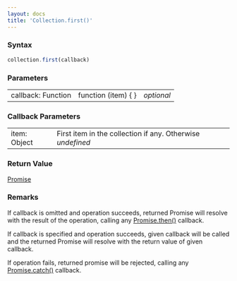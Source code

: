 ```yaml
---
layout: docs
title: 'Collection.first()'
---
```


### Syntax

```javascript
collection.first(callback)
```

### Parameters

<table>
<tr><td>callback: Function</td><td>function (item) { }</td><td><i>optional</i></td></tr>
</table>

### Callback Parameters

<table>
<tr><td>item: Object</td><td>First item in the collection if any. Otherwise <i>undefined</i></td></tr>
</table>

### Return Value

[Promise](/docs/Promise/Promise)

### Remarks

If callback is omitted and operation succeeds, returned Promise will resolve with the result of the operation, calling any [Promise.then()](/docs/Promise/Promise.then()) callback.

If callback is specified and operation succeeds, given callback will be called and the returned Promise will resolve with the return value of given callback.

If operation fails, returned promise will be rejected, calling any [Promise.catch()](/docs/Promise/Promise.catch()) callback.
